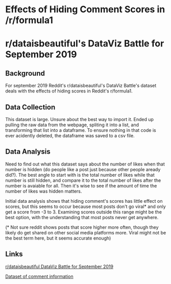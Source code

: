 # Effects of Hiding Comment Scores in /r/formula1
# r/dataisbeautiful's DataViz Battle for September 2019

## Background
For september 2019 Reddit's r/dataisbeautiful's DataViz Battle's dataset deals with the effects of hiding scores in Reddit's r/formula1.

## Data Collection
This dataset is large. Unsure about the best way to import it. Ended up pulling the raw data from the webpage, spliting it into a list, and transforming that list into a dataframe. To ensure nothing in that code is ever acidently deleted, the dataframe was saved to a csv file.

## Data Analysis
Need to find out what this dataset says about the number of likes when that number is hidden (do people like a post just because other people aready did?). The best angle to start with is the total number of likes while that number is still hidden, and compare it to the total number of likes after the number is avaiable for all. Then it's wise to see if the amount of time the number of likes was hidden matters. 

Initial data analysis shows that hiding comment's scores has little effect on scores, but this seems to occur because most posts don't go viral* and only get a score from -3 to 3. Examining scores outside this range might be the best option, with the understanding that most posts never get anywhere.


(* Not sure reddit shows posts that score higher more often, though they likely do get shared on other social media platforms more. Viral might not be the best term here, but it seems accurate enough)
## Links
[r/dataisbeautiful DataViz Battle for September 2019](https://www.reddit.com/r/dataisbeautiful/comments/d0oh2m/battle_dataviz_battle_for_the_month_of_september/)

[Dataset of comment information](https://raw.githubusercontent.com/RedditFormula1/Data/master/commentdata.dat)
